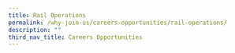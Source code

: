 ```yaml
---
title: Rail Operations
permalink: /why-join-us/careers-opportunities/rail-operations/
description: ""
third_nav_title: Careers Opportunities
---
```

